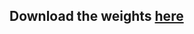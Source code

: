 ## Download the weights [here](https://drive.google.com/file/d/1_IIwdOAEx1YdPJ14X7gG25UZw2dDCD9_/view?usp=sharing)
